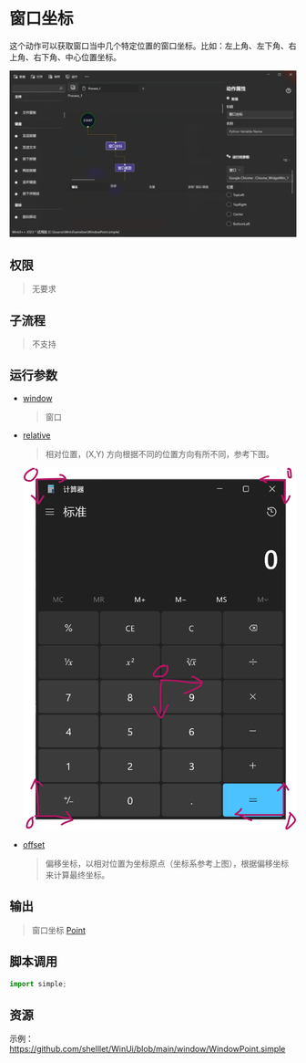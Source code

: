 # 窗口坐标

这个动作可以获取窗口当中几个特定位置的窗口坐标。比如：左上角、左下角、右上角、右下角、中心位置坐标。

![WindowPoint](./images/13.png ':size=90%')

## 权限
> 无要求

## 子流程
> 不支持

## 运行参数

* [window](./types/Wnd.md)
  > 窗口
* [relative](./enums/RelativePosition.md)
  > 相对位置，(X,Y) 方向根据不同的位置方向有所不同，参考下图。

  ![xy](./images/14.png ':size=40%')

* [offset](./types/Point.md)
  > 偏移坐标，以相对位置为坐标原点（坐标系参考上图），根据偏移坐标来计算最终坐标。



## 输出
> 窗口坐标 [Point](./types/Point.md)
    


## 脚本调用

```python
import simple;

```

## 资源

示例：https://github.com/shelllet/WinUi/blob/main/window/WindowPoint.simple
